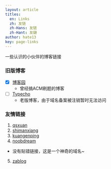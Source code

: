 ```yaml
---
layout: article
titles:
  en: Links
  zh: 友链
  zh-Hans: 友链
  zh-Hant: 友鏈
author: hate13
key: page-links
---
```


一些认识的小伙伴的博客链接

### 旧版博客
- [x] [博客园](https://www.cnblogs.com/hate13/)
  - 曾经搞ACM刷题的博客
- [ ] [Typecho](http://v1.hate13.com/)
  - 老版博客，由于域名备案被注销暂时无法访问

### 友情链接
1. [qsxuan](http://qsxuan.com/) 
2. [shimanxiang](http://shimanxiang.github.io/)
3. [kuangenping](https://blog.kuangenping.com)
4. [noobdream](http://noobdream.com/)
  - 没有贴错链接，这是一个神奇的域名~
5. [zablog](http://zablog.me/)
